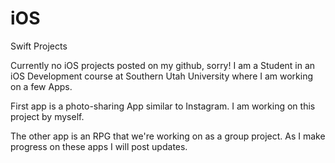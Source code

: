 # iOS
Swift Projects

Currently no iOS projects posted on my github, sorry! I am a Student in an iOS Development course at Southern Utah University where I am working on a few Apps.

First app is a photo-sharing App similar to Instagram. I am working on this project by myself.

The other app is an RPG that we're working on as a group project. As I make progress on these apps I will post updates.
